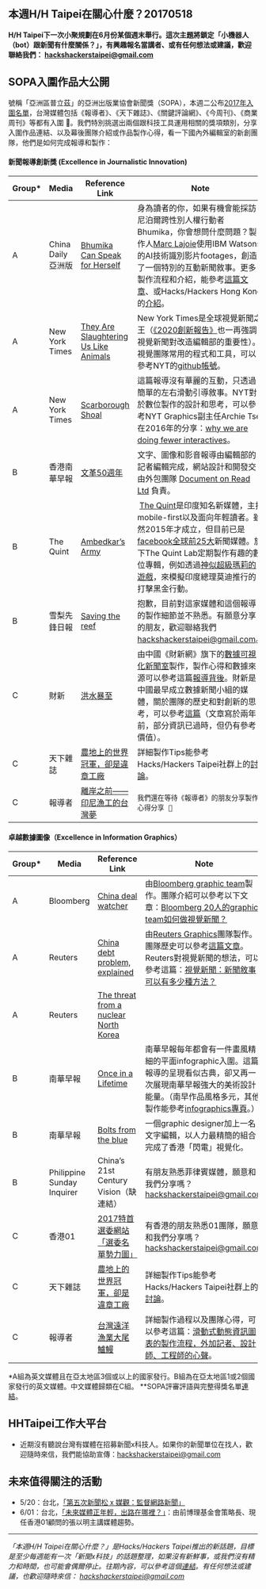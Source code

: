 ## 本週H/H Taipei在關心什麼？20170518

**H/H Taipei下一次小聚規劃在6月份某個週末舉行。這次主題將鎖定「小機器人（bot）跟新聞有什麼關係？」，有興趣報名當講者、或有任何想法或建議，歡迎聯絡我們： <hackshackerstaipei@gmail.com>**


## SOPA入圍作品大公開

號稱「亞洲區普立茲」的亞洲出版業協會新聞獎（SOPA），本週二公布[2017年入圍名單](https://www.sopawards.com/awards/awards-winners-article/)，台灣媒體包括《報導者》、《天下雜誌》、《關鍵評論網》、《今周刊》、《商業周刊》等都有入圍 🎉。我們特別挑選出兩個跟科技工具運用相關的獎項類別，分享入圍作品連結、以及幕後團隊介紹或作品製作心得，看一下國內外編輯室的新創團隊，他們是如何完成報導和製作：

####  新聞報導創新獎 (Excellence in Journalistic Innovation)
|Group*| Media |Reference Link| Note  |Award |
   |---|---|---|---|---|
   |A |China Daily亞洲版|[Bhumika Can Speak for Herself](https://projects.asiaweekly.com/bhumika-can-speak-for-herself) | 身為讀者的你，如果有機會能採訪尼泊爾跨性別人權行動者Bhumika，你會想問什麼問題？製作人[Marc Lajoie](http://marclajoie.info/)使用IBM Watsons的AI技術識別影片footages，創造了一個特別的互動新聞敘事。更多製作流程和介紹，能參考[這篇文章](https://www.journalism.co.uk/news/ai-powered-interview-answers-people-s-questions-about-transgender-issues-in-real-time/s2/a689069/)、或Hacks/Hackers Hong Kong的[介紹](https://hackshackers.com/blog/2016/10/saying-goodbye-hackshackers-hong-kong/)。 | Excellence|
   |A |New York Times|[They Are Slaughtering Us Like Animals](https://www.nytimes.com/interactive/2016/12/07/world/asia/rodrigo-duterte-philippines-drugs-killings.html)|New York Times是全球視覺新聞之王（[《2020創新報告》](https://www.facebook.com/notes/%E9%AD%8F%E5%A6%A4%E5%BA%AD/%E7%B4%90%E6%99%822020%E5%89%B5%E6%96%B0%E5%A0%B1%E5%91%8A%E5%8A%A0%E9%80%9F%E8%BD%89%E5%9E%8B%E8%AD%89%E6%98%8E%E6%95%B8%E4%BD%8D%E5%85%A7%E5%AE%B9%E5%95%86%E6%A8%A1%E7%9A%84%E7%94%9F%E5%AD%98%E5%8F%AF%E8%83%BD/10154199927450778)也一再強調視覺新聞對改造編輯部的重要性）。視覺團隊常用的程式和工具，可以參考NYT的[github帳號](https://github.com/newsdev)。|Honorable Mention |
   |A |New York Times|[Scarborough Shoal](https://www.nytimes.com/interactive/2016/07/10/world/asia/south-china-sea-scarborough-shoal-philippines-hague.html?_r=1)|這篇報導沒有華麗的互動，只透過簡單的左右滑動引導敘事。NYT對於數位製作的設計和思考，可以參考NYT Graphics副主任Archie Tse在2016年的分享：[why we are doing fewer interactives](https://github.com/archietse/malofiej-2016/blob/master/tse-malofiej-2016-slides.pdf)。
   |B |香港南華早報|[文革50週年](http://multimedia.scmp.com/cultural-revolution)    | 文字、圖像和影音報導由編輯部的記者編輯完成，網站設計和開發交由外包團隊 [Document on Read Ltd](http://www.documentonready.com/index.php?lang=tc) 負責。 |Honorable Mention |
   |B |The Quint |[Ambedkar’s Army](https://www.thequint.com/quintlab/ambedkar-dalit-army-fights-caste-atrocities-in-uttar-pradesh)   |  [The Quint](https://www.journalism.co.uk/news/inside-the-quint-the-indian-media-start-up-getting-news-to-younger-audiences-on-mobile-and-social-media/s2/a659535/)是印度知名新媒體，主打mobile-first以及面向年輕讀者。雖然2015年才成立，但目前已是[facebook全球前25大](https://www.newswhip.com/2016/05/biggest-facebook-publishers-april-2016/#biEYkCyDGJ8yfkBJ.97)新聞媒體。旗下The Quint Lab定期製作有趣的數位專輯，例如透過[神似超級瑪莉的遊戲](https://www.thequint.com/quintlab/the-kaala-dhan-game/)，來模擬印度總理莫迪推行的打擊黑金行動。 |   
   |B |雪梨先鋒日報|[Saving the reef](http://www.smh.com.au/interactive/2016/saving-the-reef)| 抱歉，目前對這家媒體和這個報導的製作細節並不熟悉。有願意分享的朋友，歡迎聯絡我們 <hackshackerstaipei@gmail.com>。|  Excellence|
   |C |財新|[洪水暴至](http://datanews.caixin.com/mobile/flood)|由中國《財新網》旗下的[數據可視化新聞室](http://vislab.caixin.com/)製作，製作心得和數據來源可以參考這篇[報導背後](http://mp.weixin.qq.com/s?__biz=MjM5MDk5MzY3Nw==&mid=2648946476&idx=1&sn=aab0d2707d415e0eea08965ace01efbf)。財新是中國最早成立數據新聞小組的媒體，關於團隊的歷史和對創新的思考，可以參考[這篇](http://chuansong.me/n/374939851351)（文章寫於兩年前，部分資訊已過時，但仍有參考價值）。|Honorable Mention |
   |C |天下雜誌|[農地上的世界冠軍，卻是違章工廠](http://topic.cw.com.tw/2016landfactory)|詳細製作Tips能參考Hacks/Hackers Taipei社群上的[討論](https://www.facebook.com/groups/hackshackerstaipei/permalink/914040808731835/?match=6L6y5ZywIOS4iiDnmoQg5LiW55WMIOWGoOi7jSzlhqDou40s6L6y5ZywLOS4lueVjA%3D%3D)。|Excellence|
   |C |報導者| [離岸之前——印尼漁工的台灣夢](https://www.twreporter.org/a/photoessay-far-sea-fishing/) |`我們還在等待《報導者》的朋友分享製作心得分享 🙏 `|

#### 卓越數據圖像（Excellence in Information Graphics）
|Group*| Media |Reference Link| Note  |Award|
   | --- |---|---|---|---|
   |A |Bloomberg|[China deal watcher](https://www.bloomberg.com/graphics/2016-china-deals) | 由[Bloomberg graphic team](https://twitter.com/BBGVisualData)製作。團隊介紹可以參考以下文章：[Bloomberg 20人的graphic team如何做視覺新聞？](https://digiday.com/media/bloomberg-graphics-team/) |Excellence| 
   |A |Reuters|[China debt problem, explained](http://fingfx.thomsonreuters.com/gfx/rngs/CHINA-DEBT-GRAPHIC/0100315H2LG/)    | 由[Reuters Graphics](https://twitter.com/reutersgraphics)團隊製作。團隊歷史可以參考[這篇文章](http://www.thebaron.info/archives/how-reuters-news-graphics-began-25-years-ago)。Reuters對視覺新聞的想法，可以參考這篇：[視覺新聞：新聞敘事可以有多少種方法？](https://blogs.thomsonreuters.com/answerson/visual-journalism-many-ways-can-tell-story/) |  Honorable Mention | 
   |A |Reuters | [The threat from a nuclear North Korea](http://www.reuters.com/article/northkorea-missiles-graphic-idUSL4N1EZ285) |   
   |B |南華早報|[Once in a Lifetime](https://www.sopawards.com/wp-content/uploads/2017/03/Once-in-a-Lifetime.pdf)|南華早報每年都會有一件畫風精細的平面infographic入圍。這篇報導的呈現看似古典，卻又再一次展現南華早報強大的美術設計能量。（南早作品風格多元，其他製作能參考[infographics專頁](http://www.scmp.com/infographics)。） 
   |B |南華早報|[Bolts from the blue](http://multimedia.scmp.com/2016/lightning)|一個graphic designer加上一名文字編輯，以人力最精簡的組合完成了香港「閃電」視覺化。|Excellence|  
   |B |Philippine Sunday Inquirer|China’s 21st Century Vision（缺連結）|有朋友熟悉菲律賓媒體，願意和我們分享嗎？<hackshackerstaipei@gmail.com>| Honorable Mention |
   |C |香港01|[2017特首選委網站「選委名單勢力圖」](http://2017hkceelection.hk01.com/electioncommitteelist) | 有香港的朋友熟悉01團隊，願意和我們分享嗎？<hackshackerstaipei@gmail.com> |  Honorable Mention |
   |C   |天下雜誌|[農地上的世界冠軍，卻是違章工廠](http://topic.cw.com.tw/2016landfactory)|詳細製作Tips能參考Hacks/Hackers Taipei社群上的[討論](https://www.facebook.com/groups/hackshackerstaipei/permalink/914040808731835/?match=6L6y5ZywIOS4iiDnmoQg5LiW55WMIOWGoOi7jSzlhqDou40s6L6y5ZywLOS4lueVjA%3D%3D)。 |
   |C  |報導者| [台灣遠洋漁業大尾鱸鰻](https://www.twreporter.org/i/infographic-far-sea-fishing) |詳細製作過程以及團隊心得，可以參考這篇：[滑動式動態資訊圖表的製作流程，外加記者、設計師、工程師的心聲](https://goo.gl/ZSgU18)。|Excellence|  

*A組為英文媒體且在亞太地區3個或以上的國家發行。B組為在亞太地區1或2個國家發行的英文媒體。中文媒體歸類在C組。
**SOPA評審評語與完整得獎名單[連結](https://www.sopawards.com/wp-content/uploads/2017/03/SOPA-2017-Awards-Winner-List-v1.pdf)。

## HHTaipei工作大平台 
- 近期沒有聽說台灣有媒體在招募新聞x科技人。如果你的新聞單位在找人，歡迎隨時來信，我們能協助宣傳：<hackshackerstaipei@gmail.com>

## 未來值得關注的活動
- 5/20：台北，[「第五次新聞松 x 媒觀：監督網路新聞」](https://newshackathon.kktix.cc/events/newshackathon05)
- 6/01：台北，[「未來媒體正年輕，出路在哪裡？」](https://www.facebook.com/events/1300199190017598/?acontext=%7B%22ref%22%3A%224%22%2C%22feed_story_type%22%3A%22308%22%2C%22action_history%22%3A%22null%22%7D)：由前博理基金會策略長、現任香港01顧問的張以明主講媒體趨勢。

---
*「本週H/H Taipei在關心什麼？」是Hacks/Hackers Taipei推出的新話題，目標是至少每週能有一次「新聞x科技」的話題整理，如果沒有新鮮事，或我們沒有精力和時間，也可能會偶爾停止。往期內容，可以參考這個[連結](https://github.com/hackshackerstaipei/newsletter)。有任何想法或建議，也歡迎隨時來信： <hackshackerstaipei@gmail.com>*
